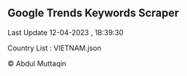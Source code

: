 

## Google Trends Keywords Scraper 
 
Last Update 12-04-2023 , 18:39:30

Country List :
VIETNAM.json



© Abdul Muttaqin 
